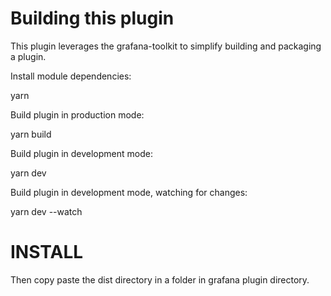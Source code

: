 # Building this plugin

This plugin leverages the grafana-toolkit to simplify building and packaging a plugin.

Install module dependencies:

yarn

Build plugin in production mode:

yarn build

Build plugin in development mode:

yarn dev

Build plugin in development mode, watching for changes:

yarn dev --watch

# INSTALL

Then copy paste the dist directory in a folder in grafana plugin directory.



